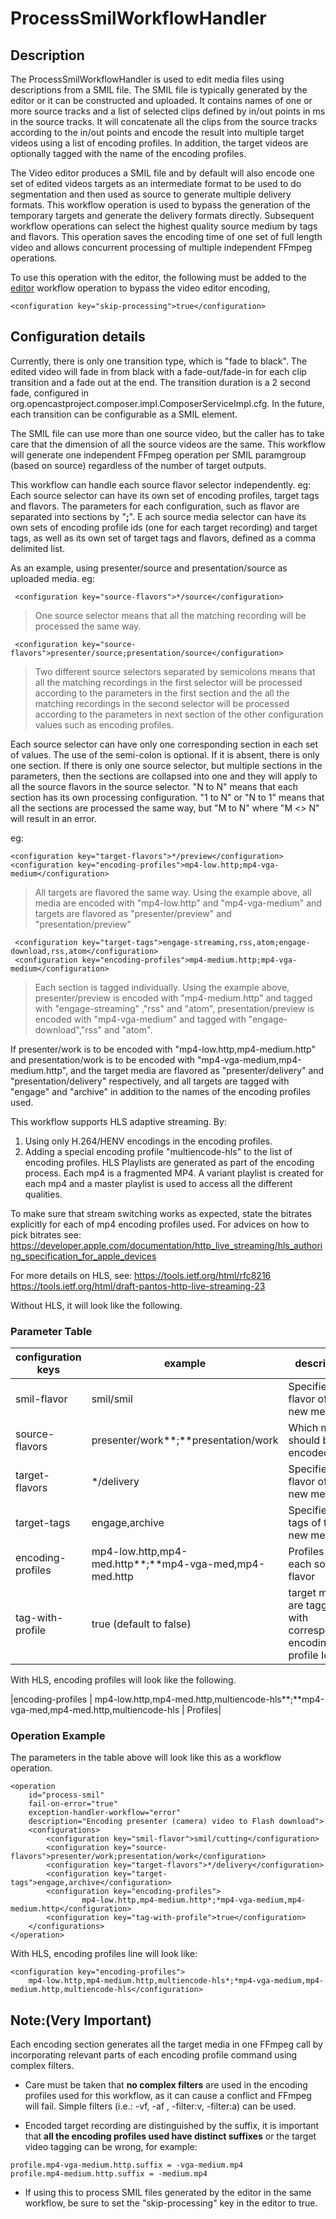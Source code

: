 # ProcessSmilWorkflowHandler

## Description

The ProcessSmilWorkflowHandler is used to edit media files using descriptions from a SMIL file.
The SMIL file is typically generated by the editor or it can be constructed and uploaded.
It contains names of one or more source tracks and a list of selected clips defined by
in/out points in ms in the source tracks.
It will concatenate all the clips from the source tracks according to the in/out points and encode the result into
multiple target videos using a list of encoding profiles.
In addition, the target videos are optionally tagged with the name of the encoding profiles.

The Video editor produces a SMIL file and by default will also encode one set of edited videos
targets as an intermediate format to be used to do segmentation and then used as source to generate multiple delivery
formats.
This workflow operation is used to bypass the generation of the temporary targets and generate the delivery formats
directly.
Subsequent workflow operations can select the highest quality source medium by tags and flavors.
This operation saves the encoding time of one set of full length video and allows concurrent
processing of multiple independent FFmpeg operations.

To use this operation with the editor, the following must be added to the [editor](editor-woh.md) workflow operation
to bypass the video editor encoding,
```
<configuration key="skip-processing">true</configuration>
```

## Configuration details

Currently, there is only one transition type, which is "fade to black".
The edited video will fade in from black with a fade-out/fade-in for each clip transition and a fade out at the end.
The transition duration is a 2 second fade, configured in org.opencastproject.composer.impl.ComposerServiceImpl.cfg.
In the future, each transition can be configurable as a SMIL element.

The SMIL file can use more than one source video, but the caller has to take care that the dimension of
all the source videos are the same.
This workflow will generate one independent FFmpeg operation per SMIL paramgroup (based on source) regardless
of the number of target outputs.

This workflow can handle each source flavor selector independently.
eg: Each source selector can have its own set of encoding profiles, target tags and flavors.
The parameters for each configuration, such as flavor are separated into sections by "**;**".
E
ach source media selector can have its own sets of encoding profile ids (one for each target recording)
and target tags,
as well as its own set of target tags and flavors, defined as a comma delimited list.


As an example, using presenter/source and presentation/source as uploaded media.
eg:
```
 <configuration key="source-flavors">*/source</configuration>
```
>One source selector means that all the matching recording will be processed the same way.

```
 <configuration key="source-flavors">presenter/source;presentation/source</configuration>
```
>Two different source selectors separated by semicolons means that all the matching recordings in the
>first selector will be processed according to the parameters in the first
>section and the all the
>matching recordings in the second selector will be processed according to the parameters in next section
>of the other configuration values such as encoding profiles.

Each source selector can have only one corresponding section in each set of values.
The use of the semi-colon is optional. If it is absent, there is only one section.
If there is only one source selector, but multiple sections in the parameters, then the sections are collapsed
into one and they will apply to all the source flavors in the source selector.
"N to N" means that each section has its own processing configuration.
"1 to N" or "N to 1" means that all the sections are processed the same way,
 but "M to N" where "M <> N" will result in an error.

eg:
```
<configuration key="target-flavors">*/preview</configuration>
<configuration key="encoding-profiles">mp4-low.http;mp4-vga-medium</configuration>
```
>All targets are flavored the same way.
>Using the example above,
>all media are encoded with "mp4-low.http" and "mp4-vga-medium" and
>targets are flavored as "presenter/preview" and "presentation/preview"

```
 <configuration key="target-tags">engage-streaming,rss,atom;engage-download,rss,atom</configuration>
 <configuration key="encoding-profiles">mp4-medium.http;mp4-vga-medium</configuration>
```

>Each section is tagged individually. Using the example above,
>presenter/preview is encoded with "mp4-medium.http" and tagged with "engage-streaming" ,"rss" and "atom",
>presentation/preview is encoded with "mp4-vga-medium" and tagged with "engage-download","rss" and "atom".


If presenter/work is to be encoded with "mp4-low.http,mp4-medium.http" and
presentation/work is to be encoded with "mp4-vga-medium,mp4-medium.http",
and the target media are flavored as "presenter/delivery" and "presentation/delivery" respectively,
and all targets are tagged with "engage" and "archive" in addition to the names of the encoding profiles used.

This workflow supports HLS adaptive streaming.
By:
1) Using only H.264/HENV encodings in the encoding profiles.
2) Adding a special encoding profile "multiencode-hls" to the list of encoding profiles.
HLS Playlists are generated as part of the encoding process. Each mp4 is a fragmented MP4.
A variant playlist is created for each mp4 and a master playlist is used to access all the different qualities.

To make sure that stream switching works as expected, state the bitrates explicitly for each of mp4 encoding profiles used.
For advices on how to pick bitrates see:
https://developer.apple.com/documentation/http_live_streaming/hls_authoring_specification_for_apple_devices

For more details on HLS, see:
https://tools.ietf.org/html/rfc8216
https://tools.ietf.org/html/draft-pantos-http-live-streaming-23

Without HLS, it will look like the following.

### Parameter Table

|configuration keys | example                     | description                                                         |
|-------------------|-----------------------------|---------------------------------------------------------------------|
|smil-flavor        | smil/smil                   | Specifies the flavor of the new media                               |
|source-flavors     | presenter/work**;**presentation/work  | Which media should be encoded                               |
|target-flavors     | */delivery                  | Specifies the flavor of the new media                               |
|target-tags        | engage,archive              | Specifies the tags of the new media                                 |
|encoding-profiles  | mp4-low.http,mp4-med.http**;**mp4-vga-med,mp4-med.http | Profiles for each source flavor |
|tag-with-profile   | true (default to false)     | target medium are tagged with corresponding encoding profile Id      |

With HLS, encoding profiles will look like the following.

|encoding-profiles  | mp4-low.http,mp4-med.http,multiencode-hls**;**mp4-vga-med,mp4-med.http,multiencode-hls | Profiles|


### Operation Example
The parameters in the table above will look like this as a workflow operation.

    <operation
        id="process-smil"
        fail-on-error="true"
        exception-handler-workflow="error"
        description="Encoding presenter (camera) video to Flash download">
        <configurations>
            <configuration key="smil-flavor">smil/cutting</configuration>
            <configuration key="source-flavors">presenter/work;presentation/work</configuration>
            <configuration key="target-flavors">*/delivery</configuration>
            <configuration key="target-tags">engage,archive</configuration>
            <configuration key="encoding-profiles">
                    mp4-low.http,mp4-medium.http*;*mp4-vga-medium,mp4-medium.http</configuration>
            <configuration key="tag-with-profile">true</configuration>
        </configurations>
    </operation>


With HLS, encoding profiles line will look like:

    <configuration key="encoding-profiles">
        mp4-low.http,mp4-medium.http,multiencode-hls*;*mp4-vga-medium,mp4-medium.http,multiencode-hls</configuration>


## Note:(Very Important)

Each encoding section generates all the target media in one FFmpeg call by incorporating relevant parts
of each encoding profile command using complex filters.

*  Care must be taken that **no complex filters** are used in the encoding profiles used for this workflow,
as it can cause a conflict and FFmpeg will fail.
Simple filters (i.e.: -vf, -af , -filter:v, -filter:a) can be used.

*  Encoded target recording are distinguished by the suffix, it is important that **all the encoding profiles
used have distinct suffixes** or the target video tagging can be wrong, for example:
```
profile.mp4-vga-medium.http.suffix = -vga-medium.mp4
profile.mp4-medium.http.suffix = -medium.mp4
```
*  If using this to process SMIL files generated by the editor in the same workflow,
be sure to set the "skip-processing" key in the editor to true.
